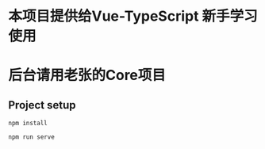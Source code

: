 # 本项目提供给Vue-TypeScript 新手学习使用
# 后台请用老张的Core项目

## Project setup
```
npm install
```
```
npm run serve
```

